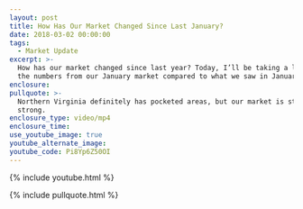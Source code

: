 ```yaml
---
layout: post
title: How Has Our Market Changed Since Last January?
date: 2018-03-02 00:00:00
tags:
  - Market Update
excerpt: >-
  How has our market changed since last year? Today, I’ll be taking a look at
  the numbers from our January market compared to what we saw in January 2017.
enclosure:
pullquote: >-
  Northern Virginia definitely has pocketed areas, but our market is still
  strong.
enclosure_type: video/mp4
enclosure_time:
use_youtube_image: true
youtube_alternate_image:
youtube_code: Pi8Yp6Z50OI
---
```


{% include youtube.html %}

{% include pullquote.html %}
